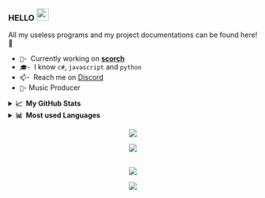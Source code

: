 ### HELLO <a href="https://yungbeatz-carrd.co"><img src="https://media.giphy.com/media/hvRJCLFzcasrR4ia7z/giphy.gif" height="25px" height="25px"></a>
All my useless programs and my project documentations can be found here! :rofl:

- `🏢`- &nbsp;Currently working on **[scorch](https://discord.gg/scorch)**
- `🎓`- &nbsp;I know `c#`, `javascript` and `python`
- `📫`- &nbsp;Reach me on [Discord](https://discord.com/users/605760781664911380) 
- `🎵`- Music Producer



<details>
  <summary><b>📈&nbsp;&nbsp;My GitHub Stats</b></summary>
  <br/>
  <p align="center"><br>
  <a href="https://github.com/yungbeatz">
    <img src="https://github-readme-stats.vercel.app/api?username=yu4l&show_icons=true&theme=dark"/>
     </a>
</details>
<details>
  <summary><b>📊&nbsp;&nbsp;Most used Languages</b></summary>
  <br/>
  <p align="center"><br>
 <p align="center"><br>
  <a href="https://github.com/yungbeatz">
    <img src="https://github-readme-stats.vercel.app/api/top-langs/?username=yu4l&theme=dark"/>
     </a>
  </p>
</details>
 <p align="center">
 <a href="https://ko-fi.com/T6T2J9FXN">
 <img src="https://komarev.com/ghpvc/?username=yung4L&style=flat-square"/>
</p>
  <p align="center">
 <a href="https://discord.gg/scorch">
 <img src="https://ko-fi.com/img/githubbutton_sm.svg"/>
</p>
 <p align="center"><br>
  <a href="https://discord.com/users/605760781664911380">
    <img src="https://lanyard-profile-readme.vercel.app/api/605760781664911380"/>
     </a>
  </p>
<p align="center">
  <img src="https://capsule-render.vercel.app/api?type=waving&color=gradient&height=60&section=footer"/>
</p>









 










